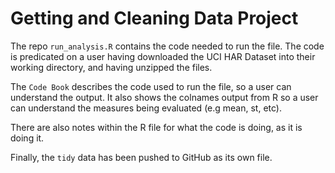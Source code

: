 # Getting and Cleaning Data Project


The repo ```run_analysis.R``` contains the code needed to run the file. The code is predicated on a user having downloaded the UCI HAR Dataset into their working directory, and having unzipped the files. 

The ```Code Book``` describes the code used to run the file, so a user can understand the output. It also shows the colnames output from R so a user can understand the measures being evaluated (e.g mean, st, etc). 

There are also notes within the R file for what the code is doing, as it is doing it. 

Finally, the ```tidy``` data has been pushed to GitHub as its own file. 


